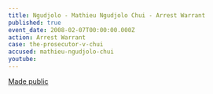 ```yaml
---
title: Ngudjolo - Mathieu Ngudjolo Chui - Arrest Warrant
published: true
event_date: 2008-02-07T00:00:00.000Z
action: Arrest Warrant
case: the-prosecutor-v-chui
accused: mathieu-ngudjolo-chui
youtube:
---
```



[Made public](http://www.icc-cpi.int/iccdocs/doc/doc453054.PDF)